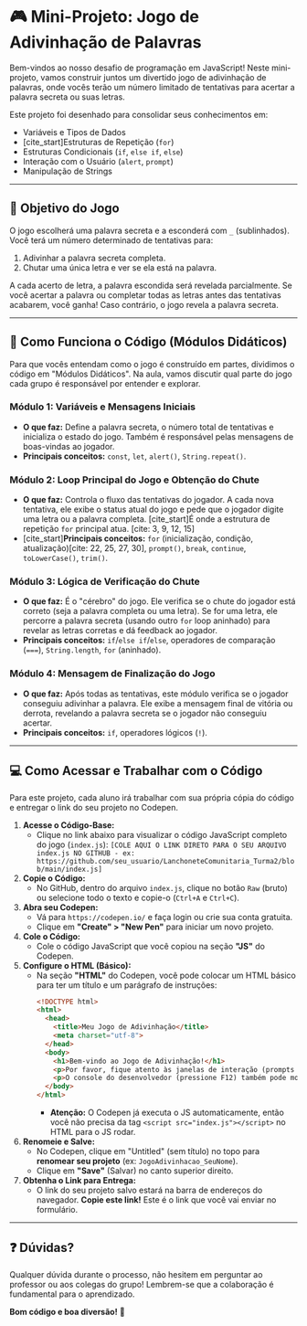 # 🎮 Mini-Projeto: Jogo de Adivinhação de Palavras

Bem-vindos ao nosso desafio de programação em JavaScript! Neste mini-projeto, vamos construir juntos um divertido jogo de adivinhação de palavras, onde vocês terão um número limitado de tentativas para acertar a palavra secreta ou suas letras.

Este projeto foi desenhado para consolidar seus conhecimentos em:
* Variáveis e Tipos de Dados
* [cite_start]Estruturas de Repetição (`for`)
* Estruturas Condicionais (`if`, `else if`, `else`)
* Interação com o Usuário (`alert`, `prompt`)
* Manipulação de Strings

---

## 🎯 Objetivo do Jogo

O jogo escolherá uma palavra secreta e a esconderá com `_` (sublinhados). Você terá um número determinado de tentativas para:
1.  Adivinhar a palavra secreta completa.
2.  Chutar uma única letra e ver se ela está na palavra.

A cada acerto de letra, a palavra escondida será revelada parcialmente. Se você acertar a palavra ou completar todas as letras antes das tentativas acabarem, você ganha! Caso contrário, o jogo revela a palavra secreta.

---

## 🚀 Como Funciona o Código (Módulos Didáticos)

Para que vocês entendam como o jogo é construído em partes, dividimos o código em "Módulos Didáticos". Na aula, vamos discutir qual parte do jogo cada grupo é responsável por entender e explorar.

### **Módulo 1: Variáveis e Mensagens Iniciais**
* **O que faz:** Define a palavra secreta, o número total de tentativas e inicializa o estado do jogo. Também é responsável pelas mensagens de boas-vindas ao jogador.
* **Principais conceitos:** `const`, `let`, `alert()`, `String.repeat()`.

### **Módulo 2: Loop Principal do Jogo e Obtenção do Chute**
* **O que faz:** Controla o fluxo das tentativas do jogador. A cada nova tentativa, ele exibe o status atual do jogo e pede que o jogador digite uma letra ou a palavra completa. [cite_start]É onde a estrutura de repetição `for` principal atua. [cite: 3, 9, 12, 15]
* [cite_start]**Principais conceitos:** `for` (inicialização, condição, atualização)[cite: 22, 25, 27, 30], `prompt()`, `break`, `continue`, `toLowerCase()`, `trim()`.

### **Módulo 3: Lógica de Verificação do Chute**
* **O que faz:** É o "cérebro" do jogo. Ele verifica se o chute do jogador está correto (seja a palavra completa ou uma letra). Se for uma letra, ele percorre a palavra secreta (usando outro `for` loop aninhado) para revelar as letras corretas e dá feedback ao jogador.
* **Principais conceitos:** `if`/`else if`/`else`, operadores de comparação (`===`), `String.length`, `for` (aninhado).

### **Módulo 4: Mensagem de Finalização do Jogo**
* **O que faz:** Após todas as tentativas, este módulo verifica se o jogador conseguiu adivinhar a palavra. Ele exibe a mensagem final de vitória ou derrota, revelando a palavra secreta se o jogador não conseguiu acertar.
* **Principais conceitos:** `if`, operadores lógicos (`!`).

---

## 💻 Como Acessar e Trabalhar com o Código

Para este projeto, cada aluno irá trabalhar com sua própria cópia do código e entregar o link do seu projeto no Codepen.

1.  **Acesse o Código-Base:**
    * Clique no link abaixo para visualizar o código JavaScript completo do jogo (`index.js`):
        `[COLE AQUI O LINK DIRETO PARA O SEU ARQUIVO index.js NO GITHUB - ex: https://github.com/seu_usuario/LanchoneteComunitaria_Turma2/blob/main/index.js]`
2.  **Copie o Código:**
    * No GitHub, dentro do arquivo `index.js`, clique no botão `Raw` (bruto) ou selecione todo o texto e copie-o (`Ctrl+A` e `Ctrl+C`).
3.  **Abra seu Codepen:**
    * Vá para `https://codepen.io/` e faça login ou crie sua conta gratuita.
    * Clique em **"Create" > "New Pen"** para iniciar um novo projeto.
4.  **Cole o Código:**
    * Cole o código JavaScript que você copiou na seção **"JS"** do Codepen.
5.  **Configure o HTML (Básico):**
    * Na seção **"HTML"** do Codepen, você pode colocar um HTML básico para ter um título e um parágrafo de instruções:
        ```html
        <!DOCTYPE html>
        <html>
          <head>
            <title>Meu Jogo de Adivinhação</title>
            <meta charset="utf-8">
          </head>
          <body>
            <h1>Bem-vindo ao Jogo de Adivinhação!</h1>
            <p>Por favor, fique atento às janelas de interação (prompts e alertas) que aparecerão.</p>
            <p>O console do desenvolvedor (pressione F12) também pode mostrar mensagens.</p>
          </body>
        </html>
        ```
        * **Atenção:** O Codepen já executa o JS automaticamente, então você não precisa da tag `<script src="index.js"></script>` no HTML para o JS rodar.
6.  **Renomeie e Salve:**
    * No Codepen, clique em "Untitled" (sem título) no topo para **renomear seu projeto** (ex: `JogoAdivinhacao_SeuNome`).
    * Clique em **"Save"** (Salvar) no canto superior direito.
7.  **Obtenha o Link para Entrega:**
    * O link do seu projeto salvo estará na barra de endereços do navegador. **Copie este link!** Este é o link que você vai enviar no formulário.

---

## ❓ Dúvidas?

Qualquer dúvida durante o processo, não hesitem em perguntar ao professor ou aos colegas do grupo! Lembrem-se que a colaboração é fundamental para o aprendizado.

**Bom código e boa diversão!** 🎉
